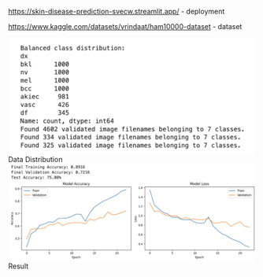 https://skin-disease-prediction-svecw.streamlit.app/  - deployment

https://www.kaggle.com/datasets/vrindaat/ham10000-dataset - dataset

![alt text](<images/Data distribution.png>)
Data Distribution
![alt text](images/Result.png)
Result
